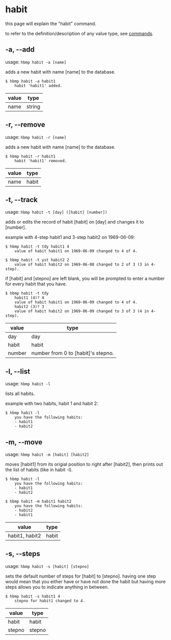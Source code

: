 # habit
this page will explain the "habit" command.

to refer to the definition/description of any value type, see [commands](index.html/#value-types).

## -a, --add 

usage: `hbmp habit -a [name]`

adds a new habit with name [name] to the database.
```
$ hbmp habit -a habit1
    habit 'habit1' added.
```
| value | type |
| ----- | ---- |
| name  | string |

## -r, --remove

usage: `hbmp habit -r [name]`

adds a new habit with name [name] to the database.
```
$ hbmp habit -r habit1
    habit 'habit1' removed.
```
| value | type |
| ----- | ---- |
| name  | habit |

## -t, --track 

usage: `hbmp habit -t [day] ([habit] [number])`

adds or edits the record of habit [habit] on [day] and changes it to [number].

example with 4-step habit1 and 3-step habit2 on 1969-06-09:
```
$ hbmp habit -t tdy habit1 4
    value of habit habit1 on 1969-06-09 changed to 4 of 4.

$ hbmp habit -t yst habit2 2
    value of habit habit2 on 1969-06-08 changed to 2 of 3 (3 in 4-step).
```
if [habit] and [stepno] are left blank, you will be prompted to enter a number for every habit that you have.
```
$ hbmp habit -t tdy
    habit1 (4)? 4
    value of habit habit1 on 1969-06-09 changed to 4 of 4.
    habit2 (3)? 3
    value of habit habit2 on 1969-06-09 changed to 3 of 3 (4 in 4-step).
```

| value  | type |
| -----  | ---- |
| day    | day 
| habit  | habit
| number | number from 0 to [habit]'s stepno. | 

## -l, --list

usage: `hbmp habit -l`

lists all habits.

example with two habits, habit 1 and habit 2:
```
$ hbmp habit -l
    you have the following habits:
    - habit1
    - habit2
```

## -m, --move

usage: `hbmp habit -m [habit] [habit2]`

moves [habit1] from its origial position to right after [habit2], then prints out the list of habits (like in habit -l).

```
$ hbmp habit -l
    you have the following habits:
    - habit1
    - habit2

$ hbmp habit -m habit1 habit2
    you have the following habits:
    - habit2
    - habit1
```

| value           | type |
| -----           | ---- |
| habit1, habit2  | habit |

## -s, --steps

usage: `hbmp habit -s [habit] [stepno]`

sets the default number of steps for [habit] to [stepno].
having one step would mean that you either have or have not done the habit but having more steps allows you to indicate anything in between.

```
$ hbmp habit -s habit1 4
    stepno for habit1 changed to 4.
```

| value  | type |
| -----  | ---- |
| habit  | habit |
| stepno | stepno |

